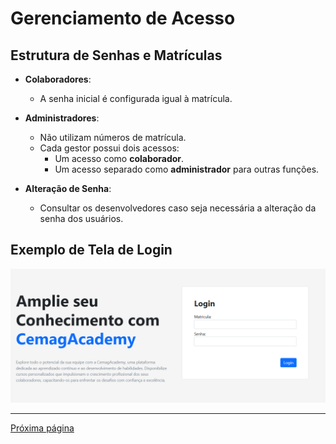 # Gerenciamento de Acesso

## Estrutura de Senhas e Matrículas

- **Colaboradores**:
   - A senha inicial é configurada igual à matrícula.

- **Administradores**:
   - Não utilizam números de matrícula.
   - Cada gestor possui dois acessos:
      - Um acesso como **colaborador**.
      - Um acesso separado como **administrador** para outras funções.

- **Alteração de Senha**:
   - Consultar os desenvolvedores caso seja necessária a alteração da senha dos usuários.

## Exemplo de Tela de Login

![Tela de Login](/documentacao/imgs_documentacao/login.png)

---

[Próxima página](/documentacao/markdownGestores/dashboard.md)